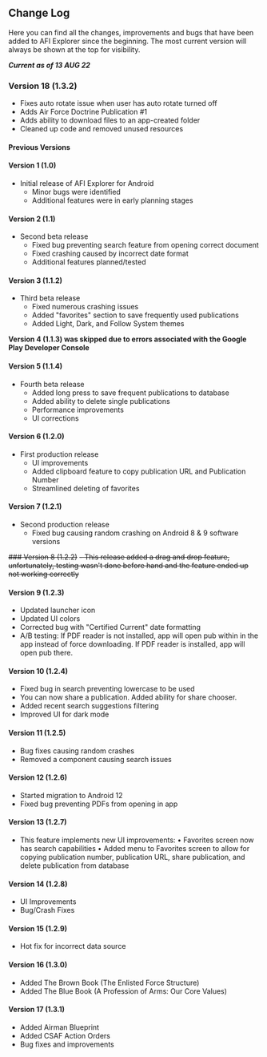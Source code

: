 ## Change Log
Here you can find all the changes, improvements and bugs that have been added to AFI Explorer since the beginning.  The most current version will always be shown at the top for visibility.

***Current as of 13 AUG 22***
### Version 18 (1.3.2)
-  Fixes auto rotate issue when user has auto rotate turned off
-  Adds Air Force Doctrine Publication #1
-  Adds ability to download files to an app-created folder
-  Cleaned up code and removed unused resources

#### Previous Versions

#### Version 1 (1.0)
- Initial release of AFI Explorer for Android
  - Minor bugs were identified
  - Additional features were in early planning stages

#### Version 2 (1.1)
- Second beta release
  - Fixed bug preventing search feature from opening correct document
  - Fixed crashing caused by incorrect date format
  - Additional features planned/tested

#### Version 3 (1.1.2)
- Third beta release
  - Fixed numerous crashing issues
  - Added "favorites" section to save frequently used publications
  - Added Light, Dark, and Follow System themes
  
 **Version 4 (1.1.3) was skipped due to errors associated with the Google Play Developer Console**

#### Version 5 (1.1.4)
- Fourth beta release
  - Added long press to save frequent publications to database
  - Added ability to delete single publications
  - Performance improvements
  - UI corrections

#### Version 6 (1.2.0)
- First production release
  - UI improvements
  - Added clipboard feature to copy publication URL and Publication Number
  - Streamlined deleting of favorites
  
#### Version 7  (1.2.1)
- Second production release
  - Fixed bug causing random crashing on Android 8 & 9 software versions
  
~~### Version 8 (1.2.2)~~
  ~~- This release added a drag and drop feature, unfortunately, testing wasn't done before hand and the feature ended up not working correctly~~
    
#### Version 9 (1.2.3)
-  Updated launcher icon
-  Updated UI colors
-  Corrected bug with "Certified Current" date formatting
-  A/B testing: If PDF reader is not installed, app will open pub within in the app instead of force downloading.  If PDF reader is installed, app will open pub there.

#### Version 10 (1.2.4)
-  Fixed bug in search preventing lowercase to be used
-  You can now share a publication.  Added ability for share chooser.
-  Added recent search suggestions filtering
-  Improved UI for dark mode

#### Version 11 (1.2.5)
-  Bug fixes causing random crashes
-  Removed a component causing search issues

#### Version 12 (1.2.6)
-  Started migration to Android 12
-  Fixed bug preventing PDFs from opening in app

#### Version 13 (1.2.7)
-  This feature implements new UI improvements:
    • Favorites screen now has search capabilities 
    • Added menu to Favorites screen to allow for copying publication number, publication URL, share publication, and delete publication from database
    
#### Version 14 (1.2.8)
-  UI Improvements
-  Bug/Crash Fixes

#### Version 15 (1.2.9)
-  Hot fix for incorrect data source

#### Version 16 (1.3.0)
-  Added The Brown Book (The Enlisted Force Structure)
-  Added The Blue Book (A Profession of Arms: Our Core Values)

#### Version 17 (1.3.1)
-  Added Airman Blueprint
-  Added CSAF Action Orders
-  Bug fixes and improvements
